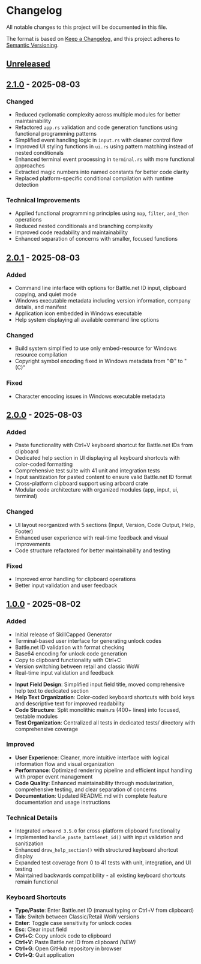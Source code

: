 # Changelog

All notable changes to this project will be documented in this file.

The format is based on [Keep a Changelog](https://keepachangelog.com/en/1.1.0/),
and this project adheres to [Semantic Versioning](https://semver.org/spec/v2.0.0.html).

## [Unreleased]

## [2.1.0] - 2025-08-03

### Changed
- Reduced cyclomatic complexity across multiple modules for better maintainability
- Refactored `app.rs` validation and code generation functions using functional programming patterns
- Simplified event handling logic in `input.rs` with cleaner control flow
- Improved UI styling functions in `ui.rs` using pattern matching instead of nested conditionals
- Enhanced terminal event processing in `terminal.rs` with more functional approaches
- Extracted magic numbers into named constants for better code clarity
- Replaced platform-specific conditional compilation with runtime detection

### Technical Improvements
- Applied functional programming principles using `map`, `filter`, `and_then` operations
- Reduced nested conditionals and branching complexity
- Improved code readability and maintainability
- Enhanced separation of concerns with smaller, focused functions

## [2.0.1] - 2025-08-03

### Added
- Command line interface with options for Battle.net ID input, clipboard copying, and quiet mode
- Windows executable metadata including version information, company details, and manifest
- Application icon embedded in Windows executable
- Help system displaying all available command line options

### Changed
- Build system simplified to use only embed-resource for Windows resource compilation
- Copyright symbol encoding fixed in Windows metadata from "©" to "(C)"

### Fixed
- Character encoding issues in Windows executable metadata

## [2.0.0] - 2025-08-03

### Added
- Paste functionality with Ctrl+V keyboard shortcut for Battle.net IDs from clipboard
- Dedicated help section in UI displaying all keyboard shortcuts with color-coded formatting
- Comprehensive test suite with 41 unit and integration tests
- Input sanitization for pasted content to ensure valid Battle.net ID format
- Cross-platform clipboard support using arboard crate
- Modular code architecture with organized modules (app, input, ui, terminal)

### Changed
- UI layout reorganized with 5 sections (Input, Version, Code Output, Help, Footer)
- Enhanced user experience with real-time feedback and visual improvements
- Code structure refactored for better maintainability and testing

### Fixed
- Improved error handling for clipboard operations
- Better input validation and user feedback

## [1.0.0] - 2025-08-02

### Added
- Initial release of SkillCapped Generator
- Terminal-based user interface for generating unlock codes
- Battle.net ID validation with format checking
- Base64 encoding for unlock code generation
- Copy to clipboard functionality with Ctrl+C
- Version switching between retail and classic WoW
- Real-time input validation and feedback

[unreleased]: https://github.com/Xerrion/skillcapped-generator/compare/v2.1.0...HEAD
[2.1.0]: https://github.com/Xerrion/skillcapped-generator/compare/v2.0.1...v2.1.0
[2.0.1]: https://github.com/Xerrion/skillcapped-generator/compare/v2.0.0...v2.0.1
[2.0.0]: https://github.com/Xerrion/skillcapped-generator/compare/v1.0.0...v2.0.0
[1.0.0]: https://github.com/Xerrion/skillcapped-generator/releases/tag/v1.0.0
- **Input Field Design**: Simplified input field title, moved comprehensive help text to dedicated section
- **Help Text Organization**: Color-coded keyboard shortcuts with bold keys and descriptive text for improved readability
- **Code Structure**: Split monolithic main.rs (400+ lines) into focused, testable modules
- **Test Organization**: Centralized all tests in dedicated tests/ directory with comprehensive coverage

### Improved
- **User Experience**: Cleaner, more intuitive interface with logical information flow and visual organization
- **Performance**: Optimized rendering pipeline and efficient input handling with proper event management
- **Code Quality**: Enhanced maintainability through modularization, comprehensive testing, and clear separation of concerns
- **Documentation**: Updated README.md with complete feature documentation and usage instructions

### Technical Details
- Integrated `arboard 3.5.0` for cross-platform clipboard functionality
- Implemented `handle_paste_battlenet_id()` with input validation and sanitization
- Enhanced `draw_help_section()` with structured keyboard shortcut display
- Expanded test coverage from 0 to 41 tests with unit, integration, and UI testing
- Maintained backwards compatibility - all existing keyboard shortcuts remain functional

### Keyboard Shortcuts
- **Type/Paste**: Enter Battle.net ID (manual typing or Ctrl+V from clipboard)
- **Tab**: Switch between Classic/Retail WoW versions
- **Enter**: Toggle case sensitivity for unlock codes
- **Esc**: Clear input field
- **Ctrl+C**: Copy unlock code to clipboard
- **Ctrl+V**: Paste Battle.net ID from clipboard *(NEW)*
- **Ctrl+G**: Open GitHub repository in browser
- **Ctrl+Q**: Quit application
